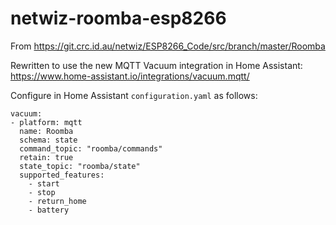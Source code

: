# netwiz-roomba-esp8266
From https://git.crc.id.au/netwiz/ESP8266_Code/src/branch/master/Roomba

Rewritten to use the new MQTT Vacuum integration in Home Assistant:
	https://www.home-assistant.io/integrations/vacuum.mqtt/

Configure in Home Assistant `configuration.yaml` as follows:
```
vacuum:
- platform: mqtt
  name: Roomba
  schema: state
  command_topic: "roomba/commands"
  retain: true
  state_topic: "roomba/state"
  supported_features:
    - start
    - stop
    - return_home
    - battery
```
